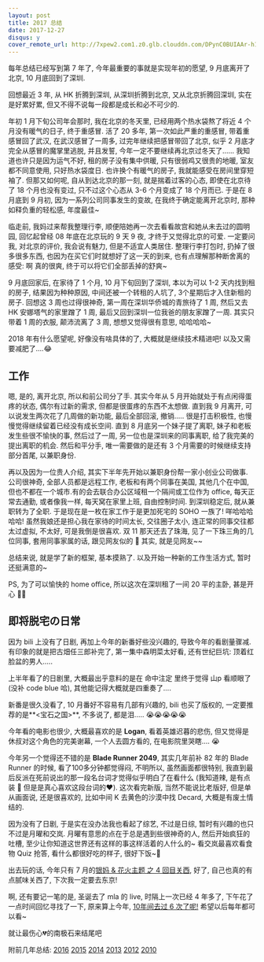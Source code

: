 ```yaml
---
layout: post
title: 2017 总结
date: 2017-12-27
disqus: y
cover_remote_url: http://7xpew2.com1.z0.glb.clouddn.com/DPynC0BUIAAr-h1.jpg
---
```


每年总结已经写到第 7 年了, 今年最重要的事就是实现年初的愿望, 9 月底离开了北京, 10 月底回到了深圳.

回想最近 3 年, 从 HK 折腾到深圳, 从深圳折腾到北京, 又从北京折腾回深圳, 实在是好累好累, 但又不得不说每一段都是成长和必不可少的.

年初 1 月下旬公司年会那时, 我在北京的冬天里, 已经用两个热水袋熬了将近 4 个月没有暖气的日子, 终于重感冒. 活了 20 多年, 第一次如此严重的重感冒, 带着重感冒回了武汉, 在武汉感冒了一周多, 过完年继续把感冒带回了北京, 似乎 2 月底才完全从感冒的魔掌里逃脱, 并且发誓, 今年一定不要继续再北京过冬天了...... 我知道也许只是因为运气不好, 租的房子没有集中供暖, 只有很弱鸡又很贵的地暖, 室友都不同意使用,  只好热水袋度日. 也许换个有暖气的房子, 我就能感受在房间里穿短袖了. 但那又如何呢, 自从到达北京的那一刻, 就是揣着过客的心态, 即使在北京待了 18 个月也没有变过, 只不过这个心态从 3-6 个月变成了 18 个月而已. 于是在 8 月底到 9 月初, 因为一系列公司同事发生的变故, 在我终于确定能离开北京时, 那种如释负重的轻松感, 年度最佳~

临走前, 我妈过来帮我整理行李, 顺便陪她再一次去看看故宫和她从未去过的圆明园, 回忆起曾经 08 年底在北京玩的 9 天 9 夜, 才终于又觉得北京的可爱. 一定要问我, 对北京的评价, 我会说有魅力, 但是不适宜人类居住. 整理行李打包时, 扔掉了很多很多东西, 也因为在买它们时就想好了这一天的到来, 也有点理解那种断舍离的感受: 啊 真的很爽, 终于可以将它们全部丢掉的舒爽~

9 月底回家后, 在家待了 1 个月, 10 月下旬回到了深圳, 本以为可以 1-2 天内找到租的房子, 结果因为种种原因, 中间还被一个转租的人坑了, 3个星期后才入住新租的房子. 回想这 3 周也过得很神奇, 第一周在深圳华侨城的青旅待了 1 周, 然后又去 HK 安娜塔气的家里蹭了 1 周, 最后又回到深圳一位我爸的朋友家蹭了一周. 其实只带着 1 周的衣服, 颠沛流离了 3 周, 想想又觉得很有意思, 哈哈哈哈~ 

2018 年有什么愿望呢, 好像没有啥具体的了, 大概就是继续技术精进吧! 以及又需要减肥了....😂

## 工作
嗯, 是的, 离开北京, 所以和前公司分了手. 其实今年从 5 月开始就处于有点闲得蛋疼的状态, 偶尔有过新的需求, 但都是很蛋疼的东西不太想做. 直到我 9 月离开, 可以说发生两次花了几周做的新功能, 最后全部回滚, 撤销..... 很是打击积极性, 也慢慢觉得继续留着已经没有成长空间. 直到 8 月底另一个妹子提了离职, 妹子和老板发生些很不愉快的事, 然后过了一周, 另一位也是深圳来的同事离职, 给了我完美的提出离职的机会. 然后和平分手, 唯一需要做的是还有 3 个月需要的时候继续支持部分首尾, 以兼职身份.

再以及因为一位贵人介绍, 其实下半年先开始以兼职身份帮一家小创业公司做事. 公司很神奇, 全部人员都是远程工作, 老板和有两个同事在美国, 其他几个在中国, 但也不都在一个城市.有的会去联合办公区域租一个隔间或工位作为 office, 每天正常去通勤, 或者像我一样, 每天窝在家里上班, 自由控制时间. 到深圳稳定后, 就从兼职转为了全职. 于是现在是一枚在家工作于是更加死宅的 SOHO 一族了! 咩哈哈哈哈哈! 虽然我娘还是担心我在家待的时间太长, 交往圈子太小, 连正常的同事交往都太过虚拟, 不太好, 可是我倒是很喜欢. 双 11 那天还去了珠海, 见了一下珠三角的几位同事, 套用同事家属的话, 跟见网友似的 🌝 其实, 就是见网友~~

总结来说, 就是学了新的框架, 基本摸熟了. 以及开始一种新的工作生活方式, 暂时还挺满意的~

PS, 为了可以愉快的  home office, 所以这次在深圳租了一间 20 平的主卧, 甚是开心 💃🏻

## 即将脱宅の日常
因为 bili 上没有了日剧, 再加上今年的新番好些没兴趣的, 导致今年的看剧量骤减. 有印象的就是把古畑任三郎补完了, 第一集中森明菜太好看, 还有世纪巨坑: 顶着红脸盆的男人.....

上半年看了的日剧里, 大概最出乎意料的是在 命中注定 里终于觉得 山p 看顺眼了(没补 code blue 哈), 其他能记得大概就是四重奏了....

新番是很久没看了, 10 月番好不容易有几部有兴趣的, bili 也买了版权的, 一定要推荐的是**<宝石之国>**, 不多说了, 都是泪..... 😭😭😭😭😭

今年看的电影也很少, 大概最喜欢的是 **Logan**, 看着英雄迟暮的悲伤, 但又觉得是休叔对这个角色的完美谢幕, 一个人去圆方看的, 在电影院里哭瞎.... 😭

今年另一个觉得还不错的是 **Blade Runner 2049**, 其实几年前补 82 年的 Blade Runner 的时候, 看了100多分钟都觉得闷, 不明所以, 虽然画面都很特别, 我直到最后反派在死前说出的那一段名台词才觉得似乎明白了在看什么 (我知道辣, 是有点装 🌚 但是是真心喜欢这段台词的❤️). 这次看完新版, 当然不能说比老版好, 但是单从画面说, 还是很喜欢的, 比如中间 K 去黄色的沙漠中找 Decard, 大概是有废土情结的.

因为没有了日剧, 于是实在没办法我也看起了综艺, 不过是日综, 暂时有兴趣的也只不过是月曜和交岚. 月曜有意思的点在于总是遇到些很神奇的人, 然后开始疯狂的吐槽, 至少让你知道这世界还有这样的事这样活着的人什么的~ 看交岚最喜欢看食物 Quiz 抢答, 看什么都很好吃的样子, 很好下饭~🤗

出去玩的话, 今年只有 7 月的[银妈 & 花火主题 之 4 回目关西](https://www.douban.com/note/631062396/), 好了, 自己也真的有点腻味关西了, 下次我一定要去东京!

啊, 还有要记一笔的是, 圣诞去了 mla 的 live, 时隔上一次已经 4 年多了, 下午花了一点时间回忆寻找了一下, 原来算上今年, [10年间去过 6 次了呢!](https://www.douban.com/note/650710129/) 希望以后每年都可以看~


就让最伤心💔的南极石来结尾吧

附前几年总结: [2016](https://www.douban.com/note/650747131/) [2015](https://www.douban.com/note/532445213/) [2014](https://www.douban.com/note/475347560/) [2013](https://www.douban.com/note/329611675/) [2012](https://www.douban.com/note/255202347/) [2010](https://www.douban.com/note/125442027/)
